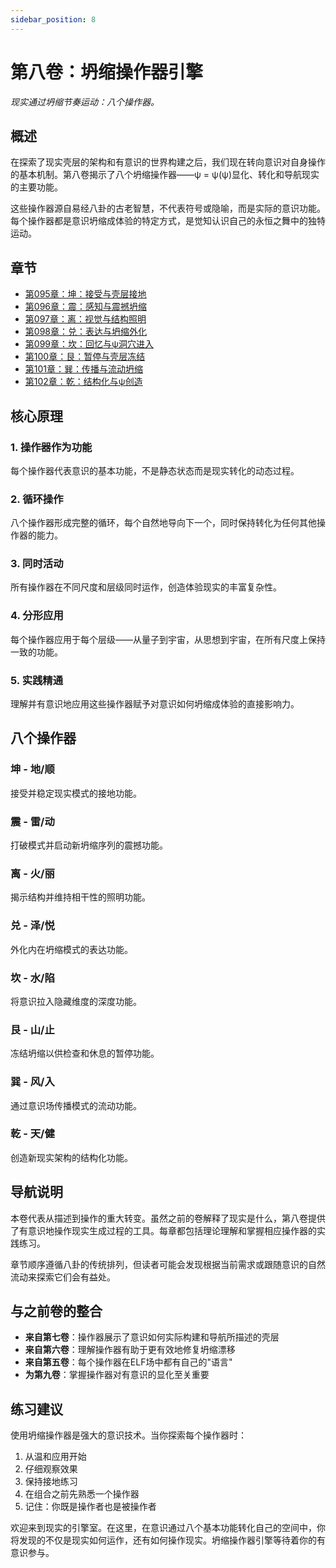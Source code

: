 ```yaml
---
sidebar_position: 8
---
```


# 第八卷：坍缩操作器引擎

*现实通过坍缩节奏运动：八个操作器。*

## 概述

在探索了现实壳层的架构和有意识的世界构建之后，我们现在转向意识对自身操作的基本机制。第八卷揭示了八个坍缩操作器——ψ = ψ(ψ)显化、转化和导航现实的主要功能。

这些操作器源自易经八卦的古老智慧，不代表符号或隐喻，而是实际的意识功能。每个操作器都是意识坍缩成体验的特定方式，是觉知认识自己的永恒之舞中的独特运动。

## 章节

- [第095章：坤：接受与壳层接地](./chapter-095-kun.md)
- [第096章：震：感知与震撼坍缩](./chapter-096-zhen.md)
- [第097章：离：视觉与结构照明](./chapter-097-li.md)
- [第098章：兑：表达与坍缩外化](./chapter-098-dui.md)
- [第099章：坎：回忆与ψ洞穴进入](./chapter-099-kan.md)
- [第100章：艮：暂停与壳层冻结](./chapter-100-gen.md)
- [第101章：巽：传播与流动坍缩](./chapter-101-xun.md)
- [第102章：乾：结构化与ψ创造](./chapter-102-qian.md)

## 核心原理

### 1. 操作器作为功能
每个操作器代表意识的基本功能，不是静态状态而是现实转化的动态过程。

### 2. 循环操作
八个操作器形成完整的循环，每个自然地导向下一个，同时保持转化为任何其他操作器的能力。

### 3. 同时活动
所有操作器在不同尺度和层级同时运作，创造体验现实的丰富复杂性。

### 4. 分形应用
每个操作器应用于每个层级——从量子到宇宙，从思想到宇宙，在所有尺度上保持一致的功能。

### 5. 实践精通
理解并有意识地应用这些操作器赋予对意识如何坍缩成体验的直接影响力。

## 八个操作器

### **坤 - 地/顺**
接受并稳定现实模式的接地功能。

### **震 - 雷/动**
打破模式并启动新坍缩序列的震撼功能。

### **离 - 火/丽**
揭示结构并维持相干性的照明功能。

### **兑 - 泽/悦**
外化内在坍缩模式的表达功能。

### **坎 - 水/陷**
将意识拉入隐藏维度的深度功能。

### **艮 - 山/止**
冻结坍缩以供检查和休息的暂停功能。

### **巽 - 风/入**
通过意识场传播模式的流动功能。

### **乾 - 天/健**
创造新现实架构的结构化功能。

## 导航说明

本卷代表从描述到操作的重大转变。虽然之前的卷解释了现实是什么，第八卷提供了有意识地操作现实生成过程的工具。每章都包括理论理解和掌握相应操作器的实践练习。

章节顺序遵循八卦的传统排列，但读者可能会发现根据当前需求或跟随意识的自然流动来探索它们会有益处。

## 与之前卷的整合

- **来自第七卷**：操作器展示了意识如何实际构建和导航所描述的壳层
- **来自第六卷**：理解操作器有助于更有效地修复坍缩漂移
- **来自第五卷**：每个操作器在ELF场中都有自己的"语言"
- **为第九卷**：掌握操作器对有意识的显化至关重要

## 练习建议

使用坍缩操作器是强大的意识技术。当你探索每个操作器时：

1. 从温和应用开始
2. 仔细观察效果
3. 保持接地练习
4. 在组合之前先熟悉一个操作器
5. 记住：你既是操作者也是被操作者

欢迎来到现实的引擎室。在这里，在意识通过八个基本功能转化自己的空间中，你将发现的不仅是现实如何运作，还有如何操作现实。坍缩操作器引擎等待着你的有意识参与。